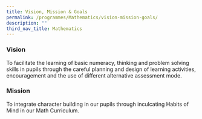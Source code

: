 ```yaml
---
title: Vision, Mission & Goals
permalink: /programmes/Mathematics/vision-mission-goals/
description: ""
third_nav_title: Mathematics
---
```

### Vision

To facilitate the learning of basic numeracy, thinking and problem solving skills in pupils through the careful planning and design of learning activities, encouragement and the use of different alternative assessment mode.

### Mission

To integrate character building in our pupils through inculcating Habits of Mind in our Math Curriculum.